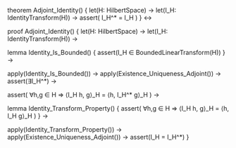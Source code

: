 theorem Adjoint_Identity() {
  let(H: HilbertSpace) →
  let(I_H: IdentityTransform(H)) →
  assert(
    I_H^* = I_H
  )
} ↔

proof Adjoint_Identity() {
  let(H: HilbertSpace) →
  let(I_H: IdentityTransform(H)) →
  
  lemma Identity_Is_Bounded() {
    assert(I_H ∈ BoundedLinearTransform(H))
  } →
  
  apply(Identity_Is_Bounded()) →
  apply(Existence_Uniqueness_Adjoint()) →
  assert(∃I_H^*) →
  
  assert(
    ∀h,g ∈ H ⇒ 
    ⟨I_H h, g⟩_H = ⟨h, I_H^* g⟩_H
  ) →
  
  lemma Identity_Transform_Property() {
    assert(
      ∀h,g ∈ H ⇒
      ⟨I_H h, g⟩_H = ⟨h, I_H g⟩_H
    )
  } →
  
  apply(Identity_Transform_Property()) →
  apply(Existence_Uniqueness_Adjoint()) →
  assert(I_H = I_H^*)
}